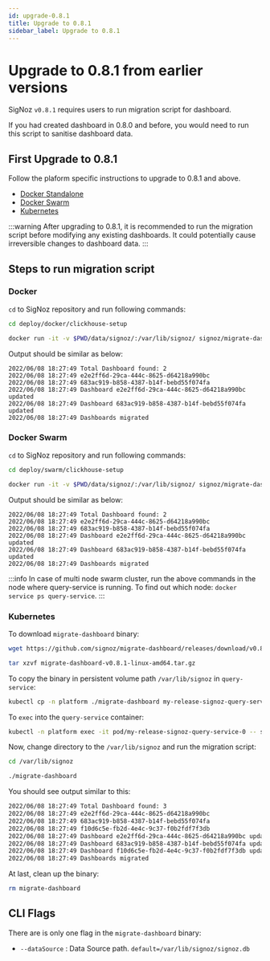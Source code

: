 ```yaml
---
id: upgrade-0.8.1
title: Upgrade to 0.8.1
sidebar_label: Upgrade to 0.8.1
---
```


# Upgrade to 0.8.1 from earlier versions

SigNoz `v0.8.1` requires users to run migration script for dashboard.

If you had created dashboard in 0.8.0 and before, you would need to run this script to sanitise dashboard data.

## First Upgrade to 0.8.1

Follow the plaform specific instructions to upgrade to 0.8.1 and above.

- [Docker Standalone](https://signoz.io/docs/operate/docker-standalone/#upgrade)
- [Docker Swarm](https://signoz.io/docs/operate/docker-swarm/#upgrade)
- [Kubernetes](https://signoz.io/docs/operate/kubernetes/#upgrade)

:::warning
After upgrading to 0.8.1, it is recommended to run the migration script before modifying any existing dashboards.
It could potentially cause irreversible changes to dashboard data.
:::

## Steps to run migration script

### Docker

`cd` to SigNoz repository and run following commands:

```bash
cd deploy/docker/clickhouse-setup

docker run -it -v $PWD/data/signoz/:/var/lib/signoz/ signoz/migrate-dashboard:0.8.1
```

Output should be similar as below:

```
2022/06/08 18:27:49 Total Dashboard found: 2
2022/06/08 18:27:49 e2e2ff6d-29ca-444c-8625-d64218a990bc
2022/06/08 18:27:49 683ac919-b858-4387-b14f-bebd55f074fa
2022/06/08 18:27:49 Dashboard e2e2ff6d-29ca-444c-8625-d64218a990bc updated
2022/06/08 18:27:49 Dashboard 683ac919-b858-4387-b14f-bebd55f074fa updated
2022/06/08 18:27:49 Dashboards migrated
```

### Docker Swarm

`cd` to SigNoz repository and run following commands:

```bash
cd deploy/swarm/clickhouse-setup

docker run -it -v $PWD/data/signoz/:/var/lib/signoz/ signoz/migrate-dashboard:0.8.1
```

Output should be similar as below:

```
2022/06/08 18:27:49 Total Dashboard found: 2
2022/06/08 18:27:49 e2e2ff6d-29ca-444c-8625-d64218a990bc
2022/06/08 18:27:49 683ac919-b858-4387-b14f-bebd55f074fa
2022/06/08 18:27:49 Dashboard e2e2ff6d-29ca-444c-8625-d64218a990bc updated
2022/06/08 18:27:49 Dashboard 683ac919-b858-4387-b14f-bebd55f074fa updated
2022/06/08 18:27:49 Dashboards migrated
```

:::info
In case of multi node swarm cluster, run the above commands in the node where
query-service is running. To find out which node: `docker service ps query-service`.
:::

### Kubernetes

To download `migrate-dashboard` binary:

```bash
wget https://github.com/signoz/migrate-dashboard/releases/download/v0.8.1/migrate-dashboard-v0.8.1-linux-amd64.tar.gz

tar xzvf migrate-dashboard-v0.8.1-linux-amd64.tar.gz
```

To copy the binary in persistent volume path `/var/lib/signoz` in `query-service`:

```bash
kubectl cp -n platform ./migrate-dashboard my-release-signoz-query-service-0:/var/lib/signoz/migrate-dashboard
```

To `exec` into the `query-service` container:

```bash
kubectl -n platform exec -it pod/my-release-signoz-query-service-0 -- sh
```

Now, change directory to the `/var/lib/signoz` and run the migration script:

```bash
cd /var/lib/signoz

./migrate-dashboard
```

You should see output similar to this:

```bash
2022/06/08 18:27:49 Total Dashboard found: 3
2022/06/08 18:27:49 e2e2ff6d-29ca-444c-8625-d64218a990bc
2022/06/08 18:27:49 683ac919-b858-4387-b14f-bebd55f074fa
2022/06/08 18:27:49 f10d6c5e-fb2d-4e4c-9c37-f0b2fdf7f3db
2022/06/08 18:27:49 Dashboard e2e2ff6d-29ca-444c-8625-d64218a990bc updated
2022/06/08 18:27:49 Dashboard 683ac919-b858-4387-b14f-bebd55f074fa updated
2022/06/08 18:27:49 Dashboard f10d6c5e-fb2d-4e4c-9c37-f0b2fdf7f3db updated
2022/06/08 18:27:49 Dashboards migrated
```

At last, clean up the binary:

```bash
rm migrate-dashboard
```

## CLI Flags

There are is only one flag in the `migrate-dashboard` binary:

- `--dataSource` : Data Source path. `default=/var/lib/signoz/signoz.db`
